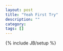 ```yaml
---
layout: post
title: "Yeah First Try"
description: ""
category: 
tags: []
---
```

{% include JB/setup %}
